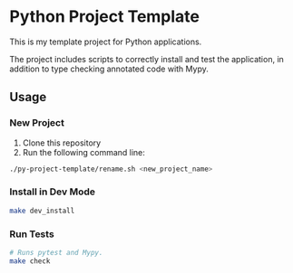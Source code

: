 # Python Project Template

This is my template project for Python applications.

The project includes scripts to correctly install and test the application, in
addition to type checking annotated code with Mypy.


## Usage

### New Project

1. Clone this repository
2. Run the following command line:

```bash
./py-project-template/rename.sh <new_project_name>
```

### Install in Dev Mode

```bash
make dev_install
```

### Run Tests

```bash
# Runs pytest and Mypy.
make check
```
